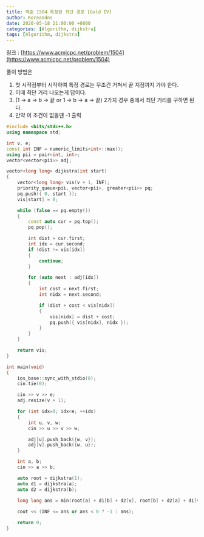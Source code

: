 ```yaml
---
title: 백준 1504 특정한 최단 경로 [Gold IV]
author: Koreandns
date: 2020-05-18 21:00:00 +0800
categories: [Algorithm, dijkstra]
tags: [Algorithm, dijkstra]
---
```




링크 : [https://www.acmicpc.net/problem/1504](https://www.acmicpc.net/problem/1504)



풀이 방법은

1. 첫 시작점부터 시작하여 특정 경로는 무조건 거쳐서 끝 지점까지 가야 한다.
2. 이때 최단 거리 나오는게 답이다.
3. (1 -> a -> b -> 끝 or 1 -> b -> a -> 끝) 2가지 경우 중에서 최단 거리를 구하면 된다.
4. 만약 이 조건이 없을땐 -1 출력



```c++
#include <bits/stdc++.h>
using namespace std;

int v, e;
const int INF = numeric_limits<int>::max();
using pii = pair<int, int>;
vector<vector<pii>> adj;

vector<long long> dijkstra(int start)
{
	vector<long long> vis(v + 1, INF);
	priority_queue<pii, vector<pii>, greater<pii>> pq;
	pq.push({ 0, start });
	vis[start] = 0;

	while (false == pq.empty())
	{
		const auto cur = pq.top();
		pq.pop();

		int dist = cur.first;
		int idx = cur.second;
		if (dist != vis[idx])
		{
			continue;
		}

		for (auto next : adj[idx])
		{
			int cost = next.first;
			int nidx = next.second;

			if (dist + cost < vis[nidx])
			{
				vis[nidx] = dist + cost;
				pq.push({ vis[nidx], nidx });
			}
		}
	}

	return vis;
}

int main(void)
{
	ios_base::sync_with_stdio(0);
	cin.tie(0);

	cin >> v >> e;
	adj.resize(v + 1);

	for (int idx=0; idx<e; ++idx)
	{
		int u, v, w;
		cin >> u >> v >> w;

		adj[u].push_back({w, v});
		adj[v].push_back({w, u});
	}

	int a, b;
	cin >> a >> b;

	auto root = dijkstra(1);
	auto d1 = dijkstra(a);
	auto d2 = dijkstra(b);

	long long ans = min(root[a] + d1[b] + d2[v], root[b] + d2[a] + d1[v]);
	
	cout << (INF <= ans or ans < 0 ? -1 : ans);

	return 0;
}
```

